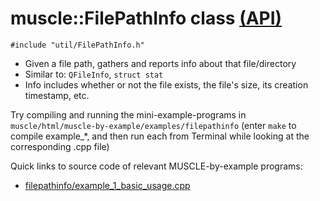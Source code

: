 # muscle::FilePathInfo class [(API)](https://public.msli.com/lcs/muscle/html/classmuscle_1_1FilePathInfo.html)

```#include "util/FilePathInfo.h"```

* Given a file path, gathers and reports info about that file/directory
* Similar to: `QFileInfo`, `struct stat`
* Info includes whether or not the file exists, the file's size, its creation timestamp, etc.

Try compiling and running the mini-example-programs in `muscle/html/muscle-by-example/examples/filepathinfo` (enter `make` to compile example_*, and then run each from Terminal while looking at the corresponding .cpp file)

Quick links to source code of relevant MUSCLE-by-example programs:

* [filepathinfo/example_1_basic_usage.cpp](https://public.msli.com/lcs/muscle/muscle/html/muscle-by-example/examples/filepathinfo/example_1_basic_usage.cpp)
